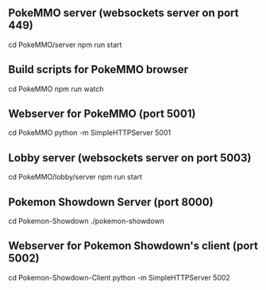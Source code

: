 ## PokeMMO server (websockets server on port 449)
cd PokeMMO/server
npm run start

## Build scripts for PokeMMO browser
cd PokeMMO
npm run watch

## Webserver for PokeMMO (port 5001)
cd PokeMMO
python -m SimpleHTTPServer 5001

## Lobby server (websockets server on port 5003)
cd PokeMMO/lobby/server
npm run start

## Pokemon Showdown Server (port 8000)
cd Pokemon-Showdown
./pokemon-showdown 

## Webserver for Pokemon Showdown's client (port 5002)
cd Pokemon-Showdown-Client
python -m SimpleHTTPServer 5002
